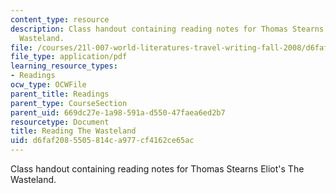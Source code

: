 ```yaml
---
content_type: resource
description: Class handout containing reading notes for Thomas Stearns Eliot's The
  Wasteland.
file: /courses/21l-007-world-literatures-travel-writing-fall-2008/d6faf2085505814ca977cf4162ce65ac_thewasteland_2.pdf
file_type: application/pdf
learning_resource_types:
- Readings
ocw_type: OCWFile
parent_title: Readings
parent_type: CourseSection
parent_uid: 669dc27e-1a98-591a-d550-47faea6ed2b7
resourcetype: Document
title: Reading The Wasteland
uid: d6faf208-5505-814c-a977-cf4162ce65ac
---
```

Class handout containing reading notes for Thomas Stearns Eliot's The Wasteland.

